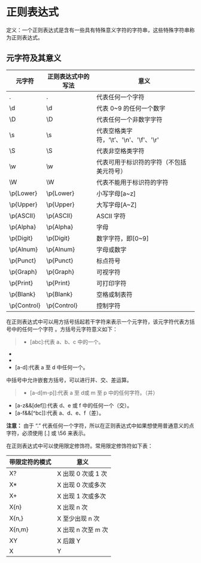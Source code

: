 # 正则表达式
定义：一个正则表达式是含有一些具有特殊意义字符的字符串，这些特殊字符串称为正则表达式。

## 元字符及其意义
|元字符|正则表达式中的写法|意义|
|-|-|-|
|.|.| 代表任何一个字符|
|\d|\\d|代表 0~9 的任何一个数字|
|\D|\\D|代表任何一个非数字字符|
|\s|\\s|代表空格类字符，‘\t’、'\n'、'\f'、'\r'|
|\S|\\S|代表非空格类字符|
|\w|\\w|代表可用于标识符的字符（不包括美元符号）|
|\W|\\W|代表不能用于标识符的字符|
|\p{Lower}|\\p{Lower}|小写字母[a~z]|
|\p{Upper}|\\p{Upper}|大写字母[A~Z]|
|\p{ASCII}|\\p{ASCII}|ASCII 字符|
|\p{Alpha}|\\p{Alpha}|字母|
|\p{Digit}|\\p{Digit}|数字字符，即[0~9]|
|\p{Alnum}|\\p{Alnum}|字母或数字|
|\p{Punct}|\\p{Punct}|标点符号|
|\p{Graph}|\\p{Graph}|可视字符|
|\p{Print}|\\p{Print}|可打印字符|
|\p{Blank}|\\p{Blank}|空格或制表符|
|\p{Control}|\\p{Control}|控制字符|

在正则表达式中可以用方括号括起若干字符来表示一个元字符，该元字符代表方括号中的任何一个字符 。方括号元字符意义如下：
>* [abc]:代表 a、b、c 中的一个。
* [^abc]:代表除了 a、b、c 以外任何字符。
* [a-zA-Z]:代表英文字母中德任何一个。
* [a-d]:代表 a 至 d 中任何一个。

中括号中允许嵌套方括号，可以进行并、交、差运算。
>* [a-d[m-p]]:代表 a 至 d或 m 至 p 中的任何字符。（并）
* [a-z&&[def]]:代表 d、e 或 f 中的任何一个（交）。
* [a-f&&[^bc]]:代表 a、d、e、f（差）。

**注意：** 由于 “.” 代表任何一个字符，所以在正则表达式中如果想使用普通意义的点字符，必须使用 [.] 或 \56 来表示。

在正则表达式中可以使用限定修饰符。常用限定修饰符如下表：

|带限定符的模式|意义|
|-|-|
|X?|X 出现 0 次或 1 次|
|X*|X 出现 0 次或多次|
|X+|X 出现 1 次或多次|
|X{n}|X 出现 n 次|
|X{n,}|X 至少出现 n 次|
|X{n,m}|X 出现 n 次至 m 次|
|XY|X 后跟 Y|
|X|Y|X 或 Y|
